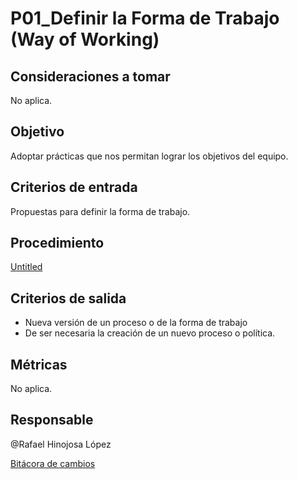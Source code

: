 # P01_Definir la Forma de Trabajo (Way of Working)

## Consideraciones a tomar[](https://ace-software-development.github.io/Manual-de-Operaciones/docs/BlackJack/Procesos/P01_Definici%C3%B3n%20de%20la%20Forma%20de%20Trabajo#consideraciones-a-tomar)

No aplica.

## Objetivo[](https://ace-software-development.github.io/Manual-de-Operaciones/docs/BlackJack/Procesos/P01_Definici%C3%B3n%20de%20la%20Forma%20de%20Trabajo#objetivo)

Adoptar prácticas que nos permitan lograr los objetivos del equipo.

## Criterios de entrada[](https://ace-software-development.github.io/Manual-de-Operaciones/docs/BlackJack/Procesos/P01_Definici%C3%B3n%20de%20la%20Forma%20de%20Trabajo#criterios-de-entrada)

Propuestas para definir la forma de trabajo.

## Procedimiento[](https://ace-software-development.github.io/Manual-de-Operaciones/docs/BlackJack/Procesos/P01_Definici%C3%B3n%20de%20la%20Forma%20de%20Trabajo#procedimiento)

[Untitled](P01_Definir%20la%20Forma%20de%20Trabajo%20(Way%20of%20Working)%201a26647e0c134b95b2c42c228eb813c5/Untitled%20Database%20c64b658d89544a4586e5ed0fa26120e7.csv)

## Criterios de salida[](https://ace-software-development.github.io/Manual-de-Operaciones/docs/BlackJack/Procesos/P01_Definici%C3%B3n%20de%20la%20Forma%20de%20Trabajo#criterios-de-salida)

- Nueva versión de un proceso o de la forma de trabajo
- De ser necesaria la creación de un nuevo proceso o política.

## Métricas[](https://ace-software-development.github.io/Manual-de-Operaciones/docs/BlackJack/Procesos/P01_Definici%C3%B3n%20de%20la%20Forma%20de%20Trabajo#m%C3%A9tricas)

No aplica.

## Responsable

@Rafael Hinojosa López 

[Bitácora de cambios](P01_Definir%20la%20Forma%20de%20Trabajo%20(Way%20of%20Working)%201a26647e0c134b95b2c42c228eb813c5/Bita%CC%81cora%20de%20cambios%20e5612b1862514645bf2e523d6a74f1a5.csv)